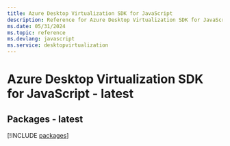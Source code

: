 ```yaml
---
title: Azure Desktop Virtualization SDK for JavaScript
description: Reference for Azure Desktop Virtualization SDK for JavaScript
ms.date: 05/31/2024
ms.topic: reference
ms.devlang: javascript
ms.service: desktopvirtualization
---
```

# Azure Desktop Virtualization SDK for JavaScript - latest
## Packages - latest
[!INCLUDE [packages](desktop-virtualization-index.md)]